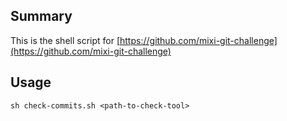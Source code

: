 ## Summary

This is the shell script for [https://github.com/mixi-git-challenge](https://github.com/mixi-git-challenge)

## Usage

```
sh check-commits.sh <path-to-check-tool>
```

